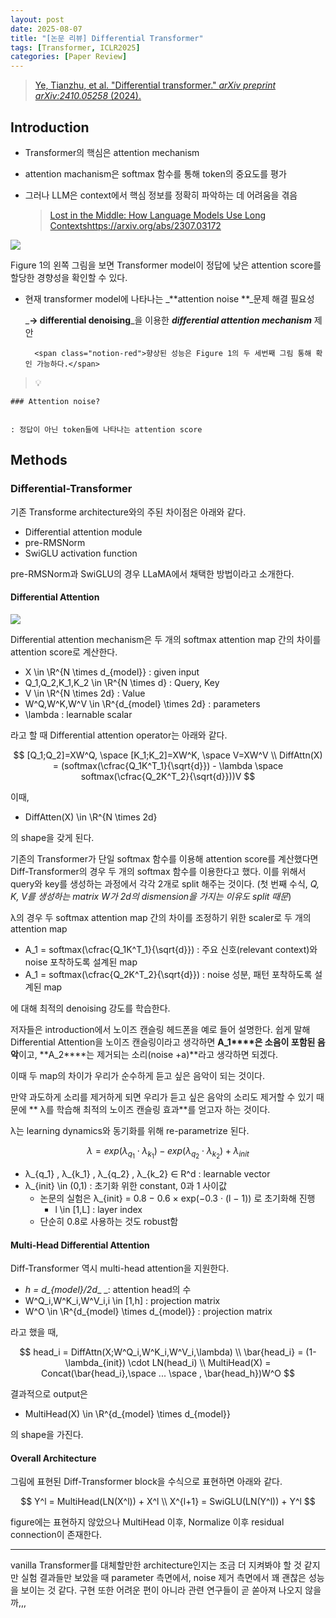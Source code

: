 ```yaml
---
layout: post
date: 2025-08-07
title: "[논문 리뷰] Differential Transformer"
tags: [Transformer, ICLR2025]
categories: [Paper Review]
---
```


> [Ye, Tianzhu, et al. "Differential transformer." ](https://arxiv.org/abs/2410.05258)[_arXiv preprint arXiv:2410.05258_](https://arxiv.org/abs/2410.05258)[ (2024).](https://arxiv.org/abs/2410.05258)



## Introduction

- Transformer의 핵심은 attention mechanism
- attention machanism은 softmax 함수를 통해 token의 중요도를 평가
- 그러나 LLM은 context에서 핵심 정보를 정확히 파악하는 데 어려움을 겪음

	> [Lost in the Middle: How Language Models Use Long Contextshttps://arxiv.org/abs/2307.03172](https://arxiv.org/abs/2307.03172)


![](https://prod-files-secure.s3.us-west-2.amazonaws.com/542b861c-36a8-4051-84e5-8804b6728dba/9083ea56-691a-4752-ae26-47f403431ac8/image.png?X-Amz-Algorithm=AWS4-HMAC-SHA256&X-Amz-Content-Sha256=UNSIGNED-PAYLOAD&X-Amz-Credential=ASIAZI2LB466VEP2JAZJ%2F20251003%2Fus-west-2%2Fs3%2Faws4_request&X-Amz-Date=20251003T190055Z&X-Amz-Expires=3600&X-Amz-Security-Token=IQoJb3JpZ2luX2VjELP%2F%2F%2F%2F%2F%2F%2F%2F%2F%2FwEaCXVzLXdlc3QtMiJGMEQCIAJ2pHtYfzHHnCnkXrxa6%2F4ILu14rXaj5uvqkL9o0VP7AiAIvYZ5kGeLqu00akjl4S50X1ve3US2ZTgYmV9SCeNrryr%2FAwhMEAAaDDYzNzQyMzE4MzgwNSIM7T%2FCb8xUL02zBZ%2FUKtwDAtYPOkL8AVTK98rpPkv67BuTwtKV5gdSXER24P40UBU2ozZqDD1GBz3R1SvrHxWIdm4Pr5d5X%2FwuQqGmN5IZFTsVBoL97tOQ6tH4WOgrGrEnvoHvfksVAajV2zx%2FIhrCVlj6Ce4FeNv89G2I2rgOH6ZvpBdyvDkDsXLt5wq6X64WkdDHGSLHPKqT0wcmflT7XadEEgZvz6oU9AMwBBXvcuDG27KiDW0MJv5rW17dfwptsOITNVFZAdbd7PzoCftBM%2FzFkWFGL93A6rYeIE8nvBXRfZfTidTc8EXcR3KoOdSr7MwPbdBBGokYEteJRdw5xoqVnrFah%2FI7l6QxLpc8Cv9F0FUz%2FbawxzPKFaHqWRAxHgpe5zdISOG4flc%2FJWOnlAln2www6NKagPrqR2b4oiHCI5mU8ljW5eUCtk2LA%2B5yg9ghFpgDJZ0sHQH0h1Y2toLCq1aO%2FRT8jS5Ltj%2FirT0ljG6CHooOKbkRtSkyhQUEgTweDZ8wzMdqmvYRhES0LfRK6fYG4ENp%2FCgjEXELGPE00kP5JG9%2FO8n329f3YYO%2FSNOUeYVROV4fgr7pa6klFbvFmAqdHw%2FZSob6raUiNzezWsrOO8rtc7HVqgZIxpvOhUF7B82kt6FdOxEwjrmAxwY6pgE6386NM5iMmWRZn7Gg1wIjNuW8APjR7CL9dlLqGrak3tHx1b9GaLl0ItyxqIOr2vBCgpX785%2F1iaO5ZGdoF1uu84kDi6wSWYfQjGHfKexSVef8%2BlFajhqjHTHogt0a3R7pjMbZnUOa0GQg%2BKdsE22D8Qmfj%2FkpifCF4JYTMOKkLYDP6tIn20pf%2BMZ8OZ4OVRiIcvflEGd46LtgHYRfE3C%2FtAzBdXyW&X-Amz-Signature=6d8c18b4771763cd7f932b0c7d7f99b2764a14bc1c927474997bd9da926e00af&X-Amz-SignedHeaders=host&x-amz-checksum-mode=ENABLED&x-id=GetObject)


Figure 1의 왼쪽 그림을 보면 Transformer model이 정답에 낮은 attention score를 할당한 경향성을 확인할 수 있다.

- 현재 transformer model에 나타나는 _**attention noise **_문제 해결 필요성

	_**→ differential denoising**_을 이용한 _**differential attention mechanism**_ 제안


		<span class="notion-red">향상된 성능은 Figure 1의 두 세번째 그림 통해 확인 가능하다.</span>


> 💡 


	### Attention noise?


	: 정답이 아닌 token들에 나타나는 attention score



## Methods



### Differential-Transformer


기존 Transforme architecture와의 주된 차이점은 아래와 같다.

- Differential attention module
- pre-RMSNorm
- SwiGLU activation function

pre-RMSNorm과 SwiGLU의 경우 LLaMA에서 채택한 방법이라고 소개한다.



#### Differential Attention


![](https://prod-files-secure.s3.us-west-2.amazonaws.com/542b861c-36a8-4051-84e5-8804b6728dba/116d70b2-1963-4810-9167-f4c7d8a06e8f/image.png?X-Amz-Algorithm=AWS4-HMAC-SHA256&X-Amz-Content-Sha256=UNSIGNED-PAYLOAD&X-Amz-Credential=ASIAZI2LB466VEP2JAZJ%2F20251003%2Fus-west-2%2Fs3%2Faws4_request&X-Amz-Date=20251003T190056Z&X-Amz-Expires=3600&X-Amz-Security-Token=IQoJb3JpZ2luX2VjELP%2F%2F%2F%2F%2F%2F%2F%2F%2F%2FwEaCXVzLXdlc3QtMiJGMEQCIAJ2pHtYfzHHnCnkXrxa6%2F4ILu14rXaj5uvqkL9o0VP7AiAIvYZ5kGeLqu00akjl4S50X1ve3US2ZTgYmV9SCeNrryr%2FAwhMEAAaDDYzNzQyMzE4MzgwNSIM7T%2FCb8xUL02zBZ%2FUKtwDAtYPOkL8AVTK98rpPkv67BuTwtKV5gdSXER24P40UBU2ozZqDD1GBz3R1SvrHxWIdm4Pr5d5X%2FwuQqGmN5IZFTsVBoL97tOQ6tH4WOgrGrEnvoHvfksVAajV2zx%2FIhrCVlj6Ce4FeNv89G2I2rgOH6ZvpBdyvDkDsXLt5wq6X64WkdDHGSLHPKqT0wcmflT7XadEEgZvz6oU9AMwBBXvcuDG27KiDW0MJv5rW17dfwptsOITNVFZAdbd7PzoCftBM%2FzFkWFGL93A6rYeIE8nvBXRfZfTidTc8EXcR3KoOdSr7MwPbdBBGokYEteJRdw5xoqVnrFah%2FI7l6QxLpc8Cv9F0FUz%2FbawxzPKFaHqWRAxHgpe5zdISOG4flc%2FJWOnlAln2www6NKagPrqR2b4oiHCI5mU8ljW5eUCtk2LA%2B5yg9ghFpgDJZ0sHQH0h1Y2toLCq1aO%2FRT8jS5Ltj%2FirT0ljG6CHooOKbkRtSkyhQUEgTweDZ8wzMdqmvYRhES0LfRK6fYG4ENp%2FCgjEXELGPE00kP5JG9%2FO8n329f3YYO%2FSNOUeYVROV4fgr7pa6klFbvFmAqdHw%2FZSob6raUiNzezWsrOO8rtc7HVqgZIxpvOhUF7B82kt6FdOxEwjrmAxwY6pgE6386NM5iMmWRZn7Gg1wIjNuW8APjR7CL9dlLqGrak3tHx1b9GaLl0ItyxqIOr2vBCgpX785%2F1iaO5ZGdoF1uu84kDi6wSWYfQjGHfKexSVef8%2BlFajhqjHTHogt0a3R7pjMbZnUOa0GQg%2BKdsE22D8Qmfj%2FkpifCF4JYTMOKkLYDP6tIn20pf%2BMZ8OZ4OVRiIcvflEGd46LtgHYRfE3C%2FtAzBdXyW&X-Amz-Signature=7fbb4452111d7372113e3ad8559f9adb102c429ada904731480fc571fdcf2de6&X-Amz-SignedHeaders=host&x-amz-checksum-mode=ENABLED&x-id=GetObject)


Differential attention mechanism은 두 개의 softmax attention map 간의 차이를 attention score로 계산한다.

- X \in \R^{N \times d\_{model}} : given input
- Q\_1,Q\_2,K\_1,K\_2 \in \R^{N \times d} : Query, Key
- V \in \R^{N \times 2d} : Value
- W^Q,W^K,W^V \in \R^{d\_{model} \times 2d} : parameters
- \lambda : learnable scalar

라고 할 때 Differential attention operator는 아래와 같다.


$$
[Q_1;Q_2]=XW^Q, \space [K_1;K_2]=XW^K, \space V=XW^V \\
DiffAttn(X) = (softmax(\cfrac{Q_1K^T_1}{\sqrt{d}}) - \lambda \space softmax(\cfrac{Q_2K^T_2}{\sqrt{d}}))V
$$


이때,

- DiffAtten(X) \in \R^{N \times 2d}

의 shape을 갖게 된다.


기존의 Transformer가 단일 softmax 함수를 이용해 attention score를 계산했다면 Diff-Transformer의 경우 두 개의 softmax 함수를 이용한다고 했다. 이를 위해서 query와 key를 생성하는 과정에서 각각 2개로 split 해주는 것이다. <span class="notion-red">(첫 번째 수식, </span><span class="notion-red">_Q, K, V를 생성하는 matrix W가 2d의 dismension을 가지는 이유도 split 때문_</span><span class="notion-red">)</span>


 λ의 경우 두 softmax attention map 간의 차이를 조정하기 위한 scaler로 두 개의 attention map

- A\_1 = softmax(\cfrac{Q\_1K^T\_1}{\sqrt{d}}) : 주요 신호(relevant context)와 noise 포착하도록 설계된 map
- A\_1 = softmax(\cfrac{Q\_2K^T\_2}{\sqrt{d}}) : noise 성분, 패턴 포착하도록 설계된 map 

에 대해 최적의 denoising 강도를 학습한다.


저자들은 introduction에서 노이즈 캔슬링 헤드폰을 예로 들어 설명한다. 쉽게 말해 Differential Attention을 노이즈 캔슬링이라고 생각하면 **A\_1****은 소음이 포함된 음악**이고, **A\_2****는 제거되는 소리(noise +a)**라고 생각하면 되겠다. 


이때 두 map의 차이가 우리가 순수하게 듣고 싶은 음악이 되는 것이다. 


만약 과도하게 소리를 제거하게 되면 우리가 듣고 싶은 음악의 소리도 제거할 수 있기 때문에 ** λ를 학습해 최적의 노이즈 캔슬링 효과**를 얻고자 하는 것이다.


λ는 learning dynamics와 동기화를 위해 re-parametrize 된다.


$$
\lambda = exp(\lambda_{q_1} \cdot \lambda_{k_1}) - exp(\lambda_{q_2} \cdot \lambda_{k_2}) + \lambda_{init}
$$

- λ\_{q\_1} , λ\_{k\_1} , λ\_{q\_2} , λ\_{k\_2} ∈ R^d : learnable vector
- λ\_{init} \in (0,1) : 초기화 위한 constant, 0과 1 사이값
	- 논문의 실험은 λ\_{init} = 0.8 − 0.6 × exp(−0.3 · (l − 1)) 로 초기화해 진행
		- l \in [1,L] : layer index
	- 단순히 0.8로 사용하는 것도 robust함


#### **Multi-Head Differential Attention**


Diff-Transformer 역시 multi-head attention을 지원한다.

- _h = d\_{model}/2d__ _: attention head의 수
- W^Q\_i,W^K\_i,W^V\_i,i \in [1,h] : projection matrix
- W^O \in \R^{d\_{model} \times d\_{model}} : projection matrix

라고 했을 때,


$$
head_i = DiffAttn(X;W^Q_i,W^K_i,W^V_i,\lambda) \\
\bar{head_i} = (1-\lambda_{init}) \cdot LN(head_i) \\
MultiHead(X) = Concat(\bar{head_i},\space ... \space , \bar{head_h})W^O
$$


결과적으로 output은

- MultiHead(X) \in \R^{d\_{model} \times d\_{model}}

의 shape을 가진다.



#### Overall Architecture


그림에 표현된 Diff-Transformer block을 수식으로 표현하면 아래와 같다.


$$
Y^l = MultiHead(LN(X^l)) + X^l \\
X^{l+1} = SwiGLU(LN(Y^l)) + Y^l
$$


figure에는 표현하지 않았으나 MultiHead 이후, Normalize 이후 residual connection이 존재한다.


---


vanilla Transformer를 대체할만한 architecture인지는 조금 더 지켜봐야 할 것 같지만 실험 결과들만 보았을 때 parameter 측면에서, noise 제거 측면에서 꽤 괜찮은 성능을 보이는 것 같다. 구현 또한 어려운 편이 아니라 관련 연구들이 곧 쏟아져 나오지 않을까,,,

